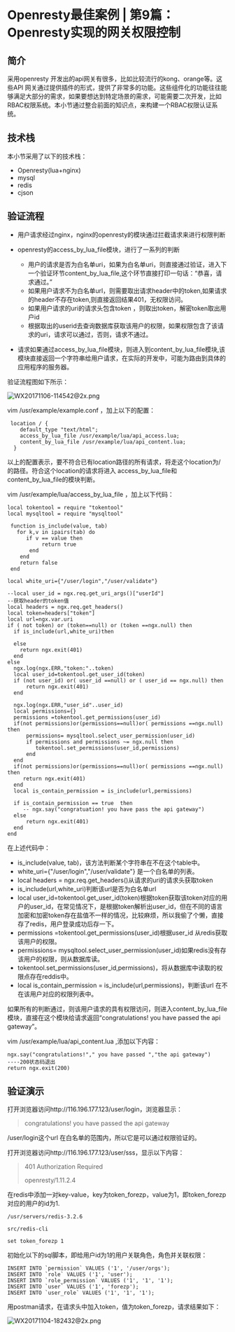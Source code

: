 # Openresty最佳案例 | 第9篇：Openresty实现的网关权限控制

## 简介

采用openresty 开发出的api网关有很多，比如比较流行的kong、orange等。这些API 网关通过提供插件的形式，提供了非常多的功能。这些组件化的功能往往能够满足大部分的需求，如果要想达到特定场景的需求，可能需要二次开发，比如RBAC权限系统。本小节通过整合前面的知识点，来构建一个RBAC权限认证系统。

<!--more-->

## 技术栈
本小节采用了以下的技术栈：

- Openresty(lua+nginx)
- mysql
- redis
- cjson


## 验证流程

- 用户请求经过nginx，nginx的openresty的模块通过拦截请求来进行权限判断
- openresty的access_by_lua_file模块，进行了一系列的判断
   - 用户的请求是否为白名单uri，如果为白名单uri，则直接通过验证，进入下一个验证环节content_by_lua_file,这个环节直接打印一句话：“恭喜，请求通过。”
   - 如果用户请求不为白名单url，则需要取出请求header中的token,如果请求的header不存在token,则直接返回结果401，无权限访问。
   - 如果用户请求的uri的请求头包含token ，则取出token，解密token取出用户id
   - 根据取出的userid去查询数据库获取该用户的权限，如果权限包含了该请求的uri，请求可以通过，否则，请求不通过。
 
- 请求如果通过access_by_lua_file模块，则进入到content_by_lua_file模块,该模块直接返回一个字符串给用户请求，在实际的开发中，可能为路由到具体的应用程序的服务器。

验证流程图如下所示：

![WX20171106-114542@2x.png](http://upload-images.jianshu.io/upload_images/2279594-182b922ba5df4321.png?imageMogr2/auto-orient/strip%7CimageView2/2/w/1240)

vim /usr/example/example.conf ，加上以下的配置：

```
 location / {
    default_type "text/html";
    access_by_lua_file /usr/example/lua/api_access.lua;
    content_by_lua_file /usr/example/lua/api_content.lua;
  }

```

以上的配置表示，要不符合已有location路径的所有请求，将走这个location为/  的路径。符合这个location的请求将进入 access_by_lua_file和 content_by_lua_file的模块判断。

vim /usr/example/lua/access_by_lua_file ，加上以下代码：

```
local tokentool = require "tokentool"
local mysqltool = require "mysqltool"

 function is_include(value, tab)
   for k,v in ipairs(tab) do
      if v == value then
           return true
       end
    end
    return false
 end

local white_uri={"/user/login","/user/validate"}
  
--local user_id = ngx.req.get_uri_args()["userId"]
--获取header的token值
local headers = ngx.req.get_headers() 
local token=headers["token"]
local url=ngx.var.uri
if ( not token) or (token==null) or (token ==ngx.null) then
  if is_include(url,white_uri)then
     
  else
    return ngx.exit(401)
  end  
else 
  ngx.log(ngx.ERR,"token:"..token)
  local user_id=tokentool.get_user_id(token)
  if (not user_id) or( user_id ==null) or ( user_id == ngx.null) then
      return ngx.exit(401)   
  end 
  
  ngx.log(ngx.ERR,"user_id"..user_id)
  local permissions={}
  permissions =tokentool.get_permissions(user_id)
  if(not permissions)or(permissions==null)or( permissions ==ngx.null) then
      permissions= mysqltool.select_user_permission(user_id)
      if permissions and permissions ~= ngx.null then
         tokentool.set_permissions(user_id,permissions)
      end
  end  
  if(not permissions)or(permissions==null)or( permissions ==ngx.null) then
     return ngx.exit(401)
  end 
  local is_contain_permission = is_include(url,permissions) 

  if is_contain_permission == true  then
     -- ngx.say("congratuation! you have pass the api gateway")
  else
      return ngx.exit(401) 
  end   
end

```

在上述代码中：

- is_include(value, tab)，该方法判断某个字符串在不在这个table中。
- white_uri={"/user/login","/user/validate"} 是一个白名单的列表。
- local headers = ngx.req.get_headers()从请求的uri的请求头获取token
- is_include(url,white_uri)判断该url是否为白名单url
- local user_id=tokentool.get_user_id(token)根据token获取该token对应的用户的user_id，在常见情况下，是根据token解析出user_id，但在不同的语言加密和加密token存在盐值不一样的情况，比较麻烦，所以我偷了个懒，直接存了redis，用户登录成功后存一下。
- permissions =tokentool.get_permissions(user_id)根据user_id
从redis获取该用户的权限。
- permissions= mysqltool.select_user_permission(user_id)如果redis没有存该用户的权限，则从数据库读。
- tokentool.set_permissions(user_id,permissions)，将从数据库中读取的权限点存在reddis中。
- local is_contain_permission = is_include(url,permissions)，判断该url 在不在该用户对应的权限列表中。


如果所有的判断通过，则该用户请求的具有权限访问，则进入content_by_lua_file模块，直接在这个模块给请求返回“congratulations! you have passed the api gateway”。

vim  /usr/example/lua/api_content.lua ,添加以下内容：

```
ngx.say("congratulations!"," you have passed ","the api gateway")  
----200状态码退出  
return ngx.exit(200)  

```

## 验证演示

打开浏览器访问http://116.196.177.123/user/login，浏览器显示：

> congratulations! you have passed the api gateway
> 

/user/login这个url 在白名单的范围内，所以它是可以通过权限验证的。


打开浏览器访问http://116.196.177.123/user/sss，显示以下内容：

> 401 Authorization Required
> 
> openresty/1.11.2.4


在redis中添加一对key-value，key为token_forezp，value为1，即token_forezp对应的用户的id为1.


```
/usr/servers/redis-3.2.6

src/redis-cli

set token_forezp 1

```

初始化以下的sql脚本，即给用户id为1的用户关联角色，角色并关联权限：

```
INSERT INTO `permission` VALUES ('1', '/user/orgs');
INSERT INTO `role` VALUES ('1', 'user');
INSERT INTO `role_permission` VALUES ('1', '1', '1');
INSERT INTO `user` VALUES ('1', 'forezp');
INSERT INTO `user_role` VALUES ('1', '1', '1');

```

用postman请求，在请求头中加入token，值为token_forezp，请求结果如下：

![WX20171104-182432@2x.png](http://upload-images.jianshu.io/upload_images/2279594-79defe538fe153a5.png?imageMogr2/auto-orient/strip%7CimageView2/2/w/1240)


